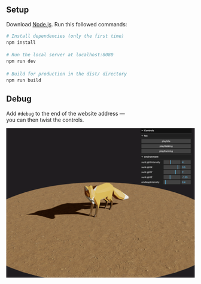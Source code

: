 
## Setup
Download [Node.js](https://nodejs.org/en/download/).
Run this followed commands:

``` bash
# Install dependencies (only the first time)
npm install

# Run the local server at localhost:8080
npm run dev

# Build for production in the dist/ directory
npm run build
```
## Debug
Add `#debug` to the end of the website address —  
you can then twist the controls.

![Description](images/image.png)
